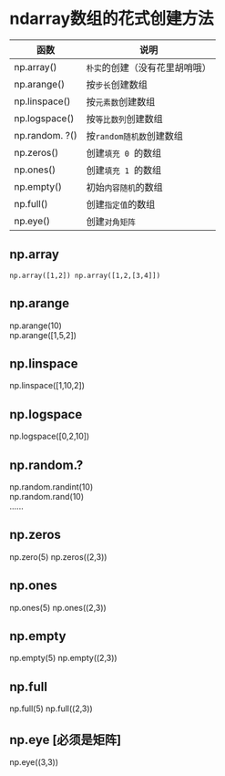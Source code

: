 # ndarray数组的花式创建方法

函数 | 说明
--|--
np.array()|`朴实`的创建（没有花里胡哨哦）
np.arange()|按`步长`创建数组
np.linspace()| 按`元素数`创建数组
np.logspace()|按`等比数列`创建数组
np.random. ?()|按`random随机数`创建数组
np.zeros()|创建`填充 0 `的数组
np.ones()| 创建`填充 1 `的数组
np.empty()| 初始`内容随机`的数组
np.full() | 创建`指定值`的数组
np.eye()| 创建`对角矩阵`

## np.array  
`np.array([1,2])
np.array([1,2,[3,4]])`
## np.arange
np.arange(10)  
np.arange([1,5,2])
## np.linspace
np.linspace([1,10,2])  
## np.logspace
np.logspace([0,2,10])  
## np.random.?
np.random.randint(10)  
np.random.rand(10)  
......
## np.zeros 
np.zero(5)
np.zeros((2,3))
## np.ones 
np.ones(5)
np.ones((2,3))
## np.empty 
np.empty(5)
np.empty((2,3))
## np.full 
np.full(5)
np.full((2,3))
## np.eye [必须是矩阵]
np.eye((3,3))


